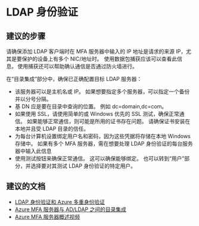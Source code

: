 <properties  
    pageTitle="MFA Server (On-Premises)/LDAP authentication" 
    description="LDAP 身份验证" 
    service="microsoft.aad" 
    resource="Microsoft_AAD_IAM" 
    authors="kgremban" 
    displayOrder="240"
    selfHelpType="resource" 
    supportTopicIds="" 
    resourceTags="mfa_overview"
    productPesIds="" 
    cloudEnvironments="public" 
    /> 

# <a name="ldap-authentication"></a>LDAP 身份验证 

## <a name="recommended-steps"></a>**建议的步骤** 
<!---Loc Comment: Could you help to review the metadata? It displays incorrectly.--->

请确保添加 LDAP 客户端时在 MFA 服务器中输入的 IP 地址是请求的来源 IP，尤其是要保护的设备上有多个 NIC/地址时。  使用数据包捕获应该可以查看此信息。 使用捕获还可以帮助确认通信是否通过防火墙进行。 

在“目录集成”部分中，确保已正确配置目标 LDAP 服务器：
   
- 该服务器可以是主机名或 IP。 如果想要指定多个服务器，可以指定一个备份并以分号分隔。 
- 基 DN 应是要在目录中查询的位置。 例如 dc=domain,dc=com。 
- 如果使用 SSL，请使用简单的或 Windows 优先的 SSL 测试，确保正常通信。  如果能够正常通信，则可能是所用的证书存在问题。 请确保证书安装在本地并且受 LDAP 目录的信任。 
- 为每台计算机设置绑定用户名和密码，因为这些凭据将存储在本地 Windows 存储中。  如果有多个 MFA 服务器，需在想要处理 LDAP 身份验证的每台服务器中输入此信息 
- 使用测试按钮来确保正常通信。  这可以确保能够绑定。  也可以转到“用户”部分，并选择要对其测试 LDAP 身份验证的特定用户。 

## <a name="recommended-documents"></a>**建议的文档** 

- [LDAP 身份验证和 Azure 多重身份验证](https://docs.microsoft.com/azure/multi-factor-authentication/multi-factor-authentication-get-started-server-ldap)  
- [Azure MFA 服务器与 AD/LDAP 之间的目录集成](https://docs.microsoft.com/azure/multi-factor-authentication/multi-factor-authentication-get-started-server-dirint)  
- [Azure MFA 服务器概述视频](https://azure.microsoft.com/resources/videos/multi-factor-authentication-server)  

